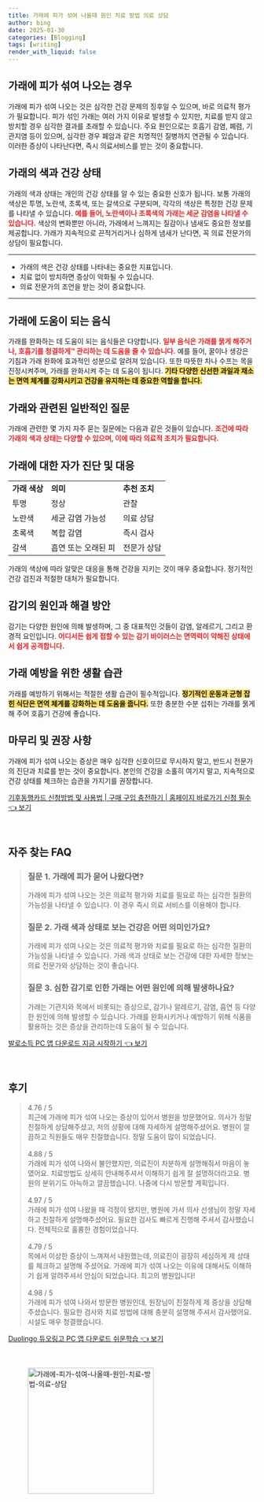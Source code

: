 ```yaml
---
title: 가래에 피가 섞여 나올때 원인 치료 방법 의료 상담
author: bing
date: 2025-01-30
categories: [Blogging]
tags: [writing]
render_with_liquid: false
---
```



<h2 id='가래에 피가 섞여 나오는 경우'>가래에 피가 섞여 나오는 경우</h2>

<p>가래에 피가 섞여 나오는 것은 심각한 건강 문제의 징후일 수 있으며, 바로 의료적 평가가 필요합니다. 피가 섞인 가래는 여러 가지 이유로 발생할 수 있지만, 치료를 받지 않고 방치할 경우 심각한 결과를 초래할 수 있습니다. 주요 원인으로는 호흡기 감염, 폐렴, 기관지염 등이 있으며, 심각한 경우 폐암과 같은 치명적인 질병까지 연관될 수 있습니다. 이러한 증상이 나타난다면, 즉시 의료서비스를 받는 것이 중요합니다.</p>

<h2 id='가래의 색과 건강 상태'>가래의 색과 건강 상태</h2>

<p>가래의 색과 상태는 개인의 건강 상태를 알 수 있는 중요한 신호가 됩니다. 보통 가래의 색상은 투명, 노란색, 초록색, 또는 갈색으로 구분되며, 각각의 색상은 특정한 건강 문제를 나타낼 수 있습니다. <b><span style="color: #ee2323;">예를 들어, 노란색이나 초록색의 가래는 세균 감염을 나타낼 수 있습니다.</span></b> 색상의 변화뿐만 아니라, 가래에서 느껴지는 질감이나 냄새도 중요한 정보를 제공합니다. 가래가 지속적으로 끈적거리거나 심하게 냄새가 난다면, 꼭 의료 전문가의 상담이 필요합니다.</p>

<hr />

<ul>
    <li>가래의 색은 건강 상태를 나타내는 중요한 지표입니다.</li>
    <li>치료 없이 방치하면 증상이 악화될 수 있습니다.</li>
    <li>의료 전문가의 조언을 받는 것이 중요합니다.</li>
</ul>

<hr />

<h2 id='가래에 도움이 되는 음식'>가래에 도움이 되는 음식</h2>

<p>가래를 완화하는 데 도움이 되는 음식들은 다양합니다. <b><span style="color: #ee2323;">일부 음식은 가래를 묽게 해주거나, 호흡기를 청결하게™ 관리하는 데 도움을 줄 수 있습니다.</span></b> 예를 들어, 꿀이나 생강은 기침과 가래 완화에 효과적인 성분으로 알려져 있습니다. 또한 따뜻한 차나 수프는 목을 진정시켜주며, 가래를 완화시켜 주는 데 도움이 됩니다. <b><span style="background-color: #ffe066;">기타 다양한 신선한 과일과 채소는 면역 체계를 강화시키고 건강을 유지하는 데 중요한 역할을 합니다.</span></b></p>

<h2 id='가래와 관련된 일반적인 질문'>가래와 관련된 일반적인 질문</h2>

<p>가래에 관련한 몇 가지 자주 묻는 질문에는 다음과 같은 것들이 있습니다. <b><span style="color: #ee2323;">조건에 따라 가래의 색과 상태는 다양할 수 있으며, 이에 따라 의료적 조치가 필요합니다.</span></b></p>

<h2 id='가래에 대한 자가 진단 및 대응'>가래에 대한 자가 진단 및 대응</h2>

<table>
    <tr>
        <td><b>가래 색상</b></td>
        <td><b>의미</b></td>
        <td><b>추천 조치</b></td>
    </tr>
    <tr>
        <td>투명</td>
        <td>정상</td>
        <td>관찰</td>
    </tr>
    <tr>
        <td>노란색</td>
        <td>세균 감염 가능성</td>
        <td>의료 상담</td>
    </tr>
    <tr>
        <td>초록색</td>
        <td>복합 감염</td>
        <td>즉시 검사</td>
    </tr>
    <tr>
        <td>갈색</td>
        <td>흡연 또는 오래된 피</td>
        <td>전문가 상담</td>
    </tr>
</table>

<p>가래의 색상에 따라 알맞은 대응을 통해 건강을 지키는 것이 매우 중요합니다. 정기적인 건강 검진과 적절한 대처가 필요합니다.</p>

<h2 id='감기의 원인과 해결 방안'>감기의 원인과 해결 방안</h2>

<p>감기는 다양한 원인에 의해 발생하며, 그 중 대표적인 것들이 감염, 알레르기, 그리고 환경적 요인입니다. <b><span style="color: #ee2323;">어디서든 쉽게 접할 수 있는 감기 바이러스는 면역력이 약해진 상태에서 쉽게 공격합니다.</span></b></p>

<h2 id='가래 예방을 위한 생활 습관'>가래 예방을 위한 생활 습관</h2>

<p>가래를 예방하기 위해서는 적절한 생활 습관이 필수적입니다. <b><span style="background-color: #ffe066;">정기적인 운동과 균형 잡힌 식단은 면역 체계를 강화하는 데 도움을 줍니다.</span></b> 또한 충분한 수분 섭취는 가래를 묽게 해 주어 호흡기 건강에 좋습니다.</p>

<h2 id='마무리 및 권장 사항'>마무리 및 권장 사항</h2>

<p>가래에 피가 섞여 나오는 증상은 매우 심각한 신호이므로 무시하지 말고, 반드시 전문가의 진단과 치료를 받는 것이 중요합니다. 본인의 건강을 소홀히 여기지 말고, 지속적으로 건강 상태를 체크하는 습관을 가지기를 권장합니다.</p>


<p><a class="click-button" title="기후동행카드 신청방법 및 사용법 | 구매 구입 충전하기 | 홈페이지 바로가기 신청 필수" href="https://purplelist.github.io/posts/%EA%B8%B0%ED%9B%84%EB%8F%99%ED%96%89%EC%B9%B4%EB%93%9C-%EC%8B%A0%EC%B2%AD%EB%B0%A9%EB%B2%95-%EB%B0%8F-%EC%82%AC%EC%9A%A9%EB%B2%95-%EA%B5%AC%EB%A7%A4-%EA%B5%AC%EC%9E%85-%EC%B6%A9%EC%A0%84%ED%95%98%EA%B8%B0-%ED%99%88%ED%8E%98%EC%9D%B4%EC%A7%80-%EB%B0%94%EB%A1%9C%EA%B0%80%EA%B8%B0-%EC%8B%A0%EC%B2%AD-%ED%95%84%EC%88%98/" rel="dofollow">기후동행카드 신청방법 및 사용법 | 구매 구입 충전하기 | 홈페이지 바로가기 신청 필수 👈 보기</a></p><br>
<h2 id='자주_찾는_FAQ'>자주 찾는 FAQ</h2>
<div itemscope="" itemtype="https://schema.org/FAQPage"> 
<blockquote> 
<div itemscope="" itemprop="mainEntity" itemtype="https://schema.org/Question"> 
<h3 itemprop="name">질문 1. 가래에 피가 묻어 나왔다면?</h3> 
<div itemscope="" itemprop="acceptedAnswer" itemtype="https://schema.org/Answer"> 
<span itemprop="text"> 
<p>가래에 피가 섞여 나오는 것은 의료적 평가와 치료를 필요로 하는 심각한 질환의 가능성을 나타낼 수 있습니다. 이 경우 즉시 의료 서비스를 이용해야 합니다.</p> 
</span> 
</div> 
</div> 

<div itemscope="" itemprop="mainEntity" itemtype="https://schema.org/Question"> 
<h3 itemprop="name">질문 2. 가래 색과 상태로 보는 건강은 어떤 의미인가요?</h3> 
<div itemscope="" itemprop="acceptedAnswer" itemtype="https://schema.org/Answer"> 
<span itemprop="text"> 
<p>가래에 피가 섞여 나오는 것은 의료적 평가와 치료를 필요로 하는 심각한 질환의 가능성을 나타낼 수 있습니다. 가래 색과 상태로 보는 건강에 대한 자세한 정보는 의료 전문가와 상담하는 것이 좋습니다.</p> 
</span> 
</div> 
</div> 

<div itemscope="" itemprop="mainEntity" itemtype="https://schema.org/Question"> 
<h3 itemprop="name">질문 3. 심한 감기로 인한 가래는 어떤 원인에 의해 발생하나요?</h3> 
<div itemscope="" itemprop="acceptedAnswer" itemtype="https://schema.org/Answer"> 
<span itemprop="text"> 
<p>가래는 기관지와 목에서 비롯되는 증상으로, 감기나 알레르기, 감염, 흡연 등 다양한 원인에 의해 발생할 수 있습니다. 가래를 완화시키거나 예방하기 위해 식품을 활용하는 것은 증상을 관리하는데 도움이 될 수 있습니다.</p> 
</span> 
</div> 
</div> 
</blockquote> 
</div>
<p><a class="click-button" title="발로소득 PC 앱 다운로드 지금 시작하기" href="https://purplelist.github.io/posts/%EB%B0%9C%EB%A1%9C%EC%86%8C%EB%93%9D-PC-%EC%95%B1-%EB%8B%A4%EC%9A%B4%EB%A1%9C%EB%93%9C-%EC%A7%80%EA%B8%88-%EC%8B%9C%EC%9E%91%ED%95%98%EA%B8%B0/" rel="dofollow">발로소득 PC 앱 다운로드 지금 시작하기 👈 보기</a></p><br>
<h2 id='후기'>후기</h2>
<div itemscope itemtype="https://schema.org/Product">
  <blockquote>
  <div itemprop="review" itemscope itemtype="https://schema.org/Review">
      <div itemprop="reviewRating" itemscope itemtype="https://schema.org/Rating"> <span itemprop="ratingValue">4.76</span> / <span itemprop="bestRating">5</span> </div>
      <span itemprop="reviewBody">최근에 가래에 피가 섞여 나오는 증상이 있어서 병원을 방문했어요. 의사가 정말 친절하게 상담해주셨고, 저의 상황에 대해 자세하게 설명해주셨어요. 병원이 깔끔하고 직원들도 매우 친절했습니다. 정말 도움이 많이 되었습니다.</span>
  </div>
  <br>
  <div itemprop="review" itemscope itemtype="https://schema.org/Review">
      <div itemprop="reviewRating" itemscope itemtype="https://schema.org/Rating"> <span itemprop="ratingValue">4.88</span> / <span itemprop="bestRating">5</span> </div>
      <span itemprop="reviewBody">가래에 피가 섞여 나와서 불안했지만, 의료진이 차분하게 설명해줘서 마음이 놓였어요. 치료방법도 상세히 안내해주셔서 이해하기 쉽게 잘 설명하더라고요. 병원의 분위기도 아늑하고 깔끔했습니다. 나중에 다시 방문할 계획입니다.</span>
  </div>
  <br>
  <div itemprop="review" itemscope itemtype="https://schema.org/Review">
      <div itemprop="reviewRating" itemscope itemtype="https://schema.org/Rating"> <span itemprop="ratingValue">4.97</span> / <span itemprop="bestRating">5</span> </div>
      <span itemprop="reviewBody">가래에 피가 섞여 나왔을 때 걱정이 됐지만, 병원에 가서 의사 선생님이 정말 자세하고 친절하게 설명해주셨어요. 필요한 검사도 빠르게 진행해 주셔서 감사했습니다. 전체적으로 훌륭한 경험이었습니다.</span>
  </div>
  <br>
  <div itemprop="review" itemscope itemtype="https://schema.org/Review">
      <div itemprop="reviewRating" itemscope itemtype="https://schema.org/Rating"> <span itemprop="ratingValue">4.79</span> / <span itemprop="bestRating">5</span> </div>
      <span itemprop="reviewBody">목에서 이상한 증상이 느껴져서 내원했는데, 의료진이 굉장히 세심하게 제 상태를 체크하고 설명해 주셨어요. 가래에 피가 섞여 나오는 이유에 대해서도 이해하기 쉽게 알려주셔서 안심이 되었습니다. 최고의 병원입니다!</span>
  </div>
  <br>
  <div itemprop="review" itemscope itemtype="https://schema.org/Review">
      <div itemprop="reviewRating" itemscope itemtype="https://schema.org/Rating"> <span itemprop="ratingValue">4.98</span> / <span itemprop="bestRating">5</span> </div>
      <span itemprop="reviewBody">가래에 피가 섞여 나와서 방문한 병원인데, 원장님이 친절하게 제 증상을 상담해주셨습니다. 필요한 검사와 치료 방법에 대해 충분히 설명해 주셔서 감사했어요. 시설도 매우 청결했습니다.</span>
  </div>
  </blockquote>
</div>
<p><a class="click-button" title="Duolingo 듀오링고 PC 앱 다운로드 쉬운학습" href="https://purplelist.github.io/posts/Duolingo-%EB%93%80%EC%98%A4%EB%A7%81%EA%B3%A0-PC-%EC%95%B1-%EB%8B%A4%EC%9A%B4%EB%A1%9C%EB%93%9C-%EC%89%AC%EC%9A%B4%ED%95%99%EC%8A%B5/" rel="dofollow">Duolingo 듀오링고 PC 앱 다운로드 쉬운학습 👈 보기</a></p><br>
<figure class="image"><img src="https://purplelist.github.io/assets/img/thumbnail/가래에-피가-섞여-나올때-원인-치료-방법-의료-상담.webp" alt="가래에-피가-섞여-나올때-원인-치료-방법-의료-상담" width="256" height="256"></figure>